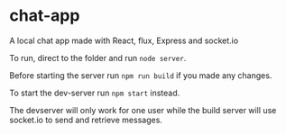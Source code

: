 # chat-app
A local chat app made with React, flux, Express and socket.io


To run, direct to the folder and run `node server`.


Before starting the server run `npm run build` if you made any changes.


To start the dev-server run `npm start` instead.


The devserver will only work for one user while the build server will use socket.io to send and retrieve messages.